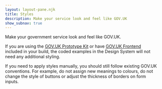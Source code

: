 ```yaml
---
layout: layout-pane.njk
title: Styles
description: Make your service look and feel like GOV.UK
show_subnav: true
---
```


Make your government service look and feel like GOV.UK.

If you are using the [GOV.UK Prototype Kit](https://prototype-kit.service.gov.uk) or have [GOV.UK Frontend](https://frontend.design-system.service.gov.uk/) included in your build, the coded examples in the Design System will not need any additional styling.

If you need to apply styles manually, you should still follow existing GOV.UK conventions. For example, do not assign new meanings to colours, do not change the style of buttons or adjust the thickness of borders on form inputs.
